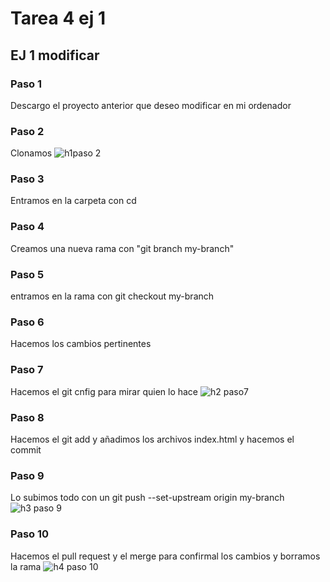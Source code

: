 # Tarea 4 ej 1

## EJ 1 modificar 
### Paso 1 
Descargo el proyecto anterior que deseo modificar en mi ordenador
### Paso 2 
Clonamos 
![h1paso 2](https://user-images.githubusercontent.com/91874537/153836111-e883ef08-dff8-49e8-ae21-ccf88b4614a3.PNG)

### Paso 3 
Entramos en la carpeta con cd
### Paso 4 
Creamos una nueva rama con "git branch my-branch"
### Paso 5 
entramos en la rama con git checkout my-branch
### Paso 6
Hacemos los cambios pertinentes
### Paso 7
Hacemos el git cnfig para mirar quien lo hace
![h2 paso7](https://user-images.githubusercontent.com/91874537/153836200-b2243bcb-2c77-4069-81b9-87863fe320e4.PNG)

### Paso 8 
Hacemos el git add y añadimos los archivos index.html y hacemos el commit
### Paso 9 
Lo subimos todo con un git push --set-upstream origin my-branch
![h3 paso 9](https://user-images.githubusercontent.com/91874537/153836222-7f428b7e-4c6c-4f92-8457-5f324f7495a4.PNG)

### Paso 10
Hacemos el pull request y el merge para confirmal los cambios
y borramos la rama
![h4 paso 10](https://user-images.githubusercontent.com/91874537/153836240-a618d679-1867-4734-956b-f6cba2eebdfd.PNG)
